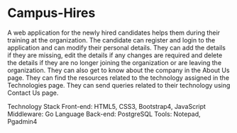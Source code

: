 # Campus-Hires
 A web application for the newly hired candidates helps them during their training at the organization. 
 The candidate can register and login to the application and can modify their personal details. 
 They can add the details if they are missing, edit the details if any changes are required and delete the details if they are no longer joining the organization 
 or are leaving the organization. 
 They can also get to know about the company in the About Us page. 
 They can find the resources related to the technology assigned in the Technologies page. 
 They can send queries related to their technology using Contact Us page. 
 
Technology Stack
Front-end: HTML5, CSS3, Bootstrap4, JavaScript
Middleware: Go Language 
Back-end: PostgreSQL 
Tools: Notepad, Pgadmin4
